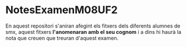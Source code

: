 # NotesExamenM08UF2
En aquest repositori s'aniran afegint els fitxers dels diferents alumnes de smx, aquest fitxers **l'anomenaran amb el seu cognom** i a dins hi haurà la nota que creuen que treuran d'aquest examen.
